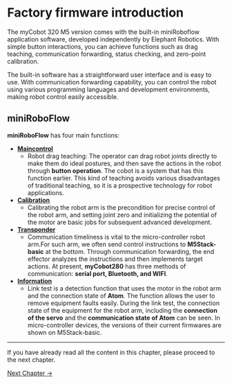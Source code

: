 # Factory firmware introduction

The myCobot 320 M5 version comes with the built-in miniRoboflow application software, developed independently by Elephant Robotics. With simple button interactions, you can achieve functions such as drag teaching, communication forwarding, status checking, and zero-point calibration.

The built-in software has a straightforward user interface and is easy to use. With communication forwarding capability, you can control the robot using various programming languages and development environments, making robot control easily accessible.

## miniRoboFlow

**miniRoboFlow** has four main functions:

- [**Maincontrol**](/5-BasicApplication/5.1-SystemUsageInstructions/320m5/4.2.1.1-micro_controller.md)
  - Robot drag teaching: The operator can drag robot joints directly to make them do ideal postures, and then save the actions in the robot through **button operation**. The cobot is a system that has this function earlier. This kind of teaching avoids various disadvantages of
    traditional teaching, so it is a prospective technology for robot applications.
- [**Calibration**](/5-BasicApplication/5.1-SystemUsageInstructions/320m5/4.2.2.1-micro_controller.md)
  - Calibrating the robot arm is the precondition for precise control of the robot arm, and setting joint zero and initializing the potential of the motor are basic jobs for subsequent advanced development.
- [**Transponder**](/5-BasicApplication/5.1-SystemUsageInstructions/320m5/4.2.3.1-micro_controller.md)
  - Communication timeliness is vital to the micro-controller robot arm.For such arm, we often send control instructions to **M5Stack-basic** at the bottom. Through communication forwarding, the end effector analyzes the instructions and then implements target actions. At present, **myCobot280** has three methods of communication: **serial port, Bluetooth, and WIFI**.
- [**Information**](/5-BasicApplication/5.1-SystemUsageInstructions/320m5/4.2.4.1-micro_controller.md)
  - Link test is a detection function that uses the motor in the robot arm and the connection state of **Atom**. The function allows the user to remove equipment faults easily. During the link test, the connection state of the equipment for the robot arm, including the **connection of the servo** and the **communication state of Atom** can be seen. In micro-controller devices, the versions of their current firmwares are shown on M5Stack-basic.

---

If you have already read all the content in this chapter, please proceed to the next chapter.<br>

[Next Chapter →](../../5.2-ApplicationUse/5.2.1-myblockly/320m5/README.md)<br>
